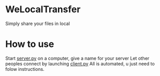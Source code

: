 # WeLocalTransfer
Simply share your files in local
# How to use
Start [server.py](https://github.com/fxndone/WeLocalTransfer/blob/main/server.py) on a computer, give a name for your server
Let other peoples connect by launching [client.py](https://github.com/fxndone/WeLocalTransfer/blob/main/client.py)
All is automated, u just need to folow instructions.
